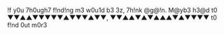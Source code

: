 <link rel="stylesheet" href="css/style.css">

!f y0u 7h0ugh7 f!nd!ng m3 w0u1d b3 3z, 7h!nk @g@!n. M@yb3 h3@d t0 ▼▼▲▲▼▼▼▼▼▲▼▼▼▲▼▼, ▼▼▲▲▼▲▼▲▲▲▼▲▼▼▼▼ t0 f!nd 0ut m0r3
